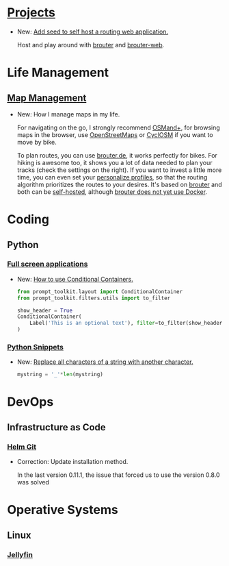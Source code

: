 # [Projects](projects.md)

* New: [Add seed to self host a routing web application.](projects.md#self-host-a-routing-web-application)

    Host and play around with [brouter](https://github.com/abrensch/brouter) and
    [brouter-web](https://github.com/nrenner/brouter-web).

# Life Management

## [Map Management](map_management.md)

* New: How I manage maps in my life.

    For navigating on the go, I strongly recommend [OSMand+](osmand.md), for
    browsing maps in the browser, use [OpenStreetMaps](https://osm.org) or
    [CyclOSM](https://www.cyclosm.org) if you want to move by bike.
    
    To plan routes, you can use [brouter.de](https://brouter.de/brouter-web), it works perfectly for bikes. For hiking is awesome too, it shows you a lot of data needed to plan your tracks (check the settings on the right). If you want to invest a little more time, you can even set your [personalize profiles](https://github.com/poutnikl/Brouter-profiles/wiki/Hiking-profiles), so that the routing algorithm prioritizes the routes to your desires. It's based on [brouter](https://github.com/abrensch/brouter) and both can be [self-hosted](https://github.com/nrenner/brouter-web), although [brouter does not yet use Docker](https://github.com/abrensch/brouter/issues/359).

# Coding

## Python

### [Full screen applications](prompt_toolkit_fullscreen_applications.md)

* New: [How to use Conditional Containers.](prompt_toolkit_fullscreen_applications.md#conditional-containers)

    ```python
    from prompt_toolkit.layout import ConditionalContainer
    from prompt_toolkit.filters.utils import to_filter
    
    show_header = True
    ConditionalContainer(
        Label('This is an optional text'), filter=to_filter(show_header)
    )
    ```
    

### [Python Snippets](python_snippets.md)

* New: [Replace all characters of a string with another character.](python_snippets.md#replace-all-characters-of-a-string-with-another-character)

    ```python
    mystring = '_'*len(mystring)
    ```

# DevOps

## Infrastructure as Code

### [Helm Git](helm_git.md)

* Correction: Update installation method.

    In the last version 0.11.1, the issue that forced us to use the version
    0.8.0 was solved

# Operative Systems

## Linux

### [Jellyfin](jellyfin.md)

